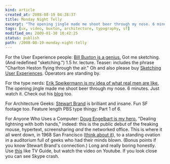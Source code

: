 ```yaml
--- 
kind: article
created_at: 2008-08-19 04:28:37
title: Monday Night Telly
excerpt: "The opening jingle made me shoot beer through my nose. 6 minutes. Just watch it."
tags: [ux, video, buxton, architecture, typography, sf]
modified_on: 2009-01-30 10:42:25
status: publish 
path: /2008-08-19-monday-night-telly
---
```


For the User Experience people: <a href="http://www.youtube.com/watch?v=xx1WveKV7aE">Bill Buxton is a genius.</a> Got me sketching. (And redefined "sketching.") 1.5 hr. lecture. Teaser: includes the phrase "Charlton Heston flying through the air." Oh and also please buy <a href="http://www.amazon.com/Sketching-User-Experiences-Interactive-Technologies/dp/0123740371">Sketching User Experiences</a>. Operators are standing by. 

For the type nerds: <a href="http://typeculture.com/academic_resource/movies/">Erik Speikermann is my idea of what real men are like.</a> The opening jingle made me shoot beer through my nose. 6 minutes. Just watch it. Check out his <a href="http://www.spiekermann.com/mten/index.html">blog</a> too. 

For Architecture Geeks: <a href="http://video.google.com/videoplay?docid=8639555925486210852">Stewart Brand</a> is brilliant and insane. Fun SF footage too. Feature length PBS type thingy: Part 1 of 6.

For Anyone Who Uses a Computer: <a href="http://video.google.com/videosearch?q=engelbart&emb=0#">Doug Engelbart is my hero.</a> "Dealing lightning with both hands," indeed: this is the public debut of the freaking mouse, hypertext, screensharing <em>and</em> the networked office. This is where it all went down, in 1968 San Francisco (<a href="http://www.amazon.com/What-Dormouse-Said-Counterculture-Personal/dp/0670033820">think about it</a>), to a standing ovation in a auditorium full of geeks who had their minds blown. (Bonus points if you know Stewart Brand's connection.) Long and really boring honestly. Use <a href="http://sloan.stanford.edu/mousesite/1968Demo.html">this</a> like TV Guide, but watch the video on Youtube. If you look close you can see Skype crash.





